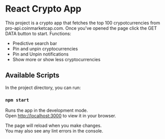 # React Crypto App

This project is a crypto app that fetches the top 100 crypotcurrencies from pro-api.coinmarketcap.com. Once you've opened the page click the GET DATA button to start. 
Functions:
- Predictive search bar 
- Pin and unpin cryptocurrencies 
- Pin and Unpin notifications
- Show more or show less cryptocurrencies

## Available Scripts

In the project directory, you can run:

### `npm start`

Runs the app in the development mode.\
Open [http://localhost:3000](http://localhost:3000) to view it in your browser.

The page will reload when you make changes.\
You may also see any lint errors in the console.

